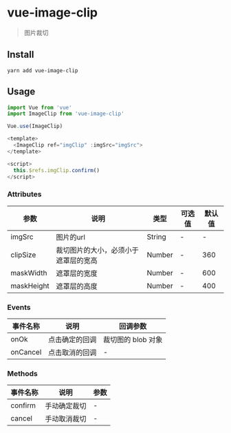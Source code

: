 # vue-image-clip
> 图片裁切

## Install
```shell
yarn add vue-image-clip
```

## Usage
```javascript
import Vue from 'vue'
import ImageClip from 'vue-image-clip'

Vue.use(ImageClip)
```

```javascript
<template>
  <ImageClip ref="imgClip" :imgSrc="imgSrc">
</template>

<script>
  this.$refs.imgClip.confirm()
</script>
```

### Attributes
 参数 | 说明 | 类型 | 可选值 | 默认值
 -----|-----|-----|-----|-----
 imgSrc | 图片的url | String | - | -
 clipSize | 裁切图片的大小，必须小于遮罩层的宽高 | Number | - | 360
 maskWidth | 遮罩层的宽度 | Number | - | 600
 maskHeight | 遮罩层的高度 | Number | - | 400

### Events
 事件名称 | 说明 | 回调参数
 -----|-----|-----
 onOk | 点击确定的回调 | 裁切图的 blob 对象
 onCancel | 点击取消的回调 | -

### Methods
 事件名称 | 说明 | 参数
 -----|-----|-----
 confirm | 手动确定裁切 | -
 cancel | 手动取消裁切 | -
